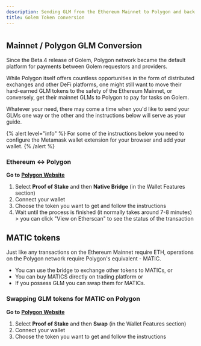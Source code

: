 ```yaml
---
description: Sending GLM from the Ethereum Mainnet to Polygon and back.
title: Golem Token conversion
---
```


#

## Mainnet / Polygon GLM Conversion

Since the Beta.4 release of Golem, Polygon network became the default platform for payments between Golem requestors and providers.

While Polygon itself offers countless opportunities in the form of distributed exchanges and other DeFi platforms, one might still want to move their hard-earned GLM tokens to the safety of the Ethereum Mainnet, or conversely, get their mainnet GLMs to Polygon to pay for tasks on Golem.

Whatever your need, there may come a time when you'd like to send your GLMs one way or the other and the instructions below will serve as your guide.

{% alert level="info" %}
For some of the instructions below you need to configure the Metamask wallet extension for your browser and add your wallet.
{% /alert %}

### Ethereum <-> Polygon

**Go to** [**Polygon Website**](https://wallet.polygon.technology)

1. Select **Proof of Stake** and then **Native Bridge** (in the Wallet Features section)
2. Connect your wallet
3. Choose the token you want to get and follow the instructions
4. Wait until the process is finished (it normally takes around 7-8 minutes) > you can click "View on Etherscan" to see the status of the transaction

## MATIC tokens

Just like any transactions on the Ethereum Mainnet require ETH, operations on the Polygon network require Polygon's equivalent - MATIC.

- You can use the bridge to exchange other tokens to MATICs, or
- You can buy MATICS directly on trading platform or
- If you possess GLM you can swap them for MATICs.

[//]: <> ( see https://www.reddit.com/r/GolemProject/comments/r3ejkl/guide_part_2_l2_glm_to_exchange_swapping_glm_for/ )

### Swapping GLM tokens for MATIC on Polygon

**Go to** [**Polygon Website**](https://wallet.polygon.technology)

1. Select **Proof of Stake** and then **Swap** (in the Wallet Features section)
2. Connect your wallet
3. Choose the token you want to get and follow the instructions

